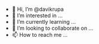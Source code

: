 - 👋 Hi, I’m @davikrupa
- 👀 I’m interested in ...
- 🌱 I’m currently learning ...
- 💞️ I’m looking to collaborate on ...
- 📫 How to reach me ...

<!---
davikrupa/davikrupa is a ✨ special ✨ repository because its `README.md` (this file) appears on your GitHub profile.
You can click the Preview link to take a look at your changes.
--->
